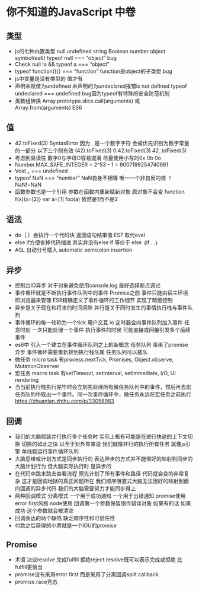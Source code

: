 # 你不知道的JavaScript 中卷

## 类型

* js的七种内置类型 null undefined string Boolean number object symbol(es6) typeof null === “object” bug
* Check null !a && typeof a === “object”
* typeof function(){} === “function” function是object的子类型 bug
* js中变量是没有类型的 值才有
* 声明未赋值为undefined 未声明的为undeclared报错is not defined typeof undeclared === undefined bug因为typeof有特殊的安全防范机制
* 类数组转换 Array.prototype.slice.call(arguments) 或 Array.from(arguments) ES6

## 值

* 42.toFixed(3) SyntaxError 因为 . 是一个数字字符 会被优先识别为数字常量的一部分 以下三个则有效 (42).toFixed(3) 0.42.toFixed(3) 42..toFixed(3)
* 考虑到易读性 数字0与字母O容易混淆 尽量使用小写的0x 0b 0o
* Number.MAX_SAFE_INTEGER = 2^53 - 1 = 9007199254740991
* Void _  === undefined
* typeof NaN === “number” NaN自身不相等 唯一一个非自反的值 ！NaN!=NaN
* 函数参数也是一个引用 参数在函数内重新赋新对象 原对象不会变 function f(x){x=[2]} var a=[1] foo(a) 依然是1而不是2

## 语法

* do｛ ｝会执行一个代码块 返回语句结果值 ES7 取代eval
* else if方便省掉代码缩进 其实并没有else if 等价于 else ｛if …｝
* ASL 自动分号插入 automatic semicolon insertion 

## 异步

* 控制台IO异步 对于对象避免使用console.log 最好选择断点调试
* 事件循环就是不断执行事件队列中的事件 Promise之前 事件只能由宿主环境即浏览器来管理 ES6精确定义了事件循环的工作细节 实现了精细控制
* 异步是关于现在和将来的时间间隙 并行是关于同时发生的事情执行栈与事件队列
* 事件循环的每一轮称为一个tick 用户交互 io 定时器会向事件队列加入事件 任意时刻 一次只能处理一个事件 执行事件的时候 可能直接或间接引发多个后续事件
* es6中 引入一个建立在事件循环队列之上的新概念 任务队列 带来了promise异步 事件循环需要重新排到执行栈队尾 任务队列可以插队
* 微任务 micro task 有process.nextTick, Promises, Object.observe, MutationObserver
* 宏任务 macro task 有setTimeout, setInterval, setImmediate, I/O, UI rendering
* 当当前执行栈执行完毕时会立刻先处理所有微任务队列中的事件，然后再去宏任务队列中取出一个事件。同一次事件循环中，微任务永远在宏任务之前执行<https://zhuanlan.zhihu.com/p/33058983>
## 回调

* 我们的大脑假装并行执行多个任务时 实际上极有可能是在进行快速的上下文切换 切换的如此之快 以至于对外界来说 我们就像并行的执行所有任务 就像js引擎 单线程运行事件循环队列
* 大脑思维或计划方式是同步执行的 表达异步的方式并不能很好的映射到同步的大脑计划行为 但大脑实际执行时 是异步的
* 在代码中跳来跳去查看流程 预先计划了所有事件和路径 代码就会变的非常复杂 这才是回调地狱的真正问题所在 我们顺序阻塞式大脑无法很好的映射到面向回调的异步代码 我们的大脑需要努力才能同步得上
* 两种回调模式 分离模式 一个用于成功通知 一个用于出错通知 promise使用 error first风格 node使用 回调第一个参数保留用作错误对象 如果有的话 如果成功 这个参数就会被清空
* 回调表达的两个缺陷 缺乏顺序性和可信任性
* 付款之后获得的小票就是一个IOU的promise

## Promise

* 术语 决议resolve 完成fulfill 拒绝reject resolve既可以表示完成或拒绝 比fulfill更恰当
* promise没有采用error first 而是采用了分离回调split callback
* promise.race竞态